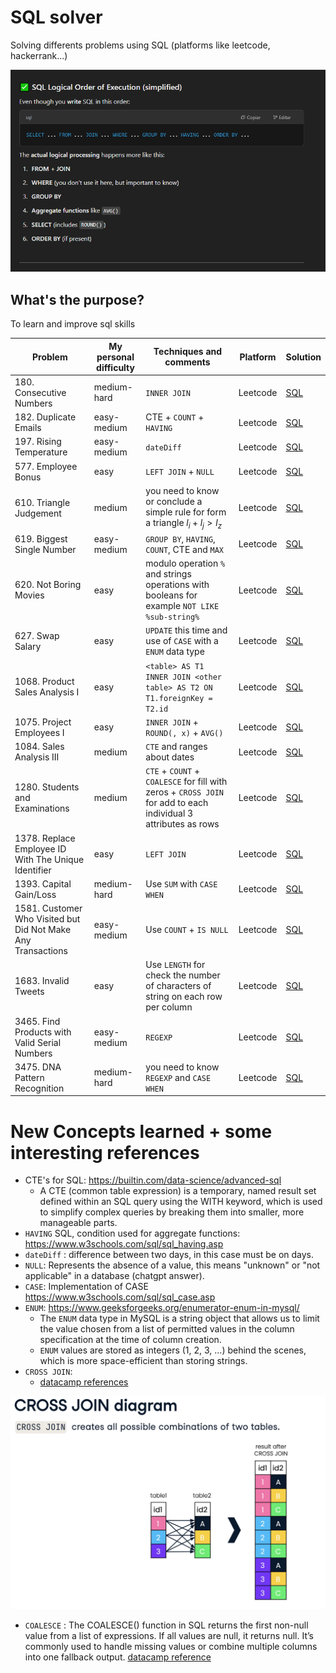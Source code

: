 # SQL solver
Solving differents problems using SQL (platforms like leetcode, hackerrank...)

<img src="./resources/imgs/Capture.PNG" width="600">

## What's the purpose?
To learn and improve sql skills

| Problem                                | My personal difficulty | Techniques and comments                              | Platform | Solution|
| -------------------------------------- | ---------------------- | ---------------------------------------------------- | ---- | ---- |
| 180. Consecutive Numbers  | medium-hard  | `INNER JOIN`  | Leetcode | [SQL](solutions/180_ConsecutiveNumbers.sql) |
| 182. Duplicate Emails     | easy-medium  | CTE + `COUNT` + `HAVING` | Leetcode | [SQL](solutions/182_DuplicateEmails.sql) |
| 197. Rising Temperature     | easy-medium | `dateDiff` | Leetcode | [SQL](solutions/197_RisingTemperature.sql) |
| 577. Employee Bonus     | easy  | `LEFT JOIN` + `NULL`  | Leetcode | [SQL](solutions/577_EmployeeBonus.sql) |
| 610. Triangle Judgement   | medium  | you need to know or conclude a simple rule for form a triangle $l_i + l_j > l_z$  | Leetcode | [SQL](solutions/610_TriangleJudgement.sql) |
| 619. Biggest Single Number  | easy-medium  | `GROUP BY`, `HAVING`, `COUNT`, CTE and `MAX`  | Leetcode | [SQL](solutions/619_BiggestSingleNumber.sql) |
| 620. Not Boring Movies  | easy  | modulo operation `%` and strings operations with booleans for example `NOT LIKE %sub-string%`  | Leetcode | [SQL](solutions/620_NotBoringMovies.sql) |
| 627. Swap Salary  | easy  | `UPDATE` this time and use of `CASE` with a `ENUM` data type  | Leetcode | [SQL](solutions/627_SwapSalary.sql) |
| 1068. Product Sales Analysis I  | easy  | `<table> AS T1 INNER JOIN <other table> AS T2 ON T1.foreignKey = T2.id`  | Leetcode | [SQL](solutions/1068_ProductSalesAnalysisI.sql) |
| 1075. Project Employees I  | easy  | `INNER JOIN` + `ROUND(, x)` + `AVG()`  | Leetcode | [SQL](solutions/1075_ProjectEmployeesI.sql) |
| 1084. Sales Analysis III  | medium  | `CTE` and ranges about dates  | Leetcode | [SQL](solutions/1084_SalesAnalysisIII.sql) |
| 1280. Students and Examinations  | medium  | `CTE` + `COUNT` + `COALESCE` for fill with zeros + `CROSS JOIN` for add to each individual 3 attributes as rows  | Leetcode | [SQL](solutions/1280_StudentsAndExaminations.sql) |
| 1378. Replace Employee ID With The Unique Identifier  | easy  | `LEFT JOIN`  | Leetcode | [SQL](solutions/1378_ReplaceEmployeeIDWithTheUniqueIdentifier.sql) |
| 1393. Capital Gain/Loss  | medium-hard  | Use `SUM` with `CASE WHEN`  | Leetcode | [SQL](solutions/1393_CapitalGainLoss.sql) |
| 1581. Customer Who Visited but Did Not Make Any Transactions  | easy-medium  | Use `COUNT` + `IS NULL`  | Leetcode | [SQL](solutions/1581_CustomerWhoVisitedButDidNotMakeAnyTransactions.sql) |
| 1683. Invalid Tweets  | easy  | Use `LENGTH` for check the number of characters of string on each row per column  | Leetcode | [SQL](solutions/1683_InvalidTweets.sql) |
| 3465. Find Products with Valid Serial Numbers | easy-medium  | `REGEXP` | Leetcode | [SQL](solutions/3465_FindProductsWithValidSerialNumbers.sql) |
| 3475. DNA Pattern Recognition   | medium-hard  | you need to know `REGEXP` and `CASE WHEN`  | Leetcode | [SQL](solutions/3475_DNAPatternRecognition.sql) |

# New Concepts learned + some interesting references
* CTE's for SQL: https://builtin.com/data-science/advanced-sql
    -  A CTE (common table expression) is a temporary, named result set defined within an SQL query using the WITH keyword, which is used to simplify complex queries by breaking them into smaller, more manageable parts.
* `HAVING` SQL, condition used for aggregate functions: https://www.w3schools.com/sql/sql_having.asp
* `dateDiff` : difference between two days, in this case must be on days.
* `NULL`: Represents the absence of a value, this means "unknown" or "not applicable" in a database (chatgpt answer). 
* `CASE`: Implementation of CASE https://www.w3schools.com/sql/sql_case.asp
* `ENUM`: https://www.geeksforgeeks.org/enumerator-enum-in-mysql/
    * The `ENUM` data type in MySQL is a string object that allows us to limit the value chosen from a list of permitted values in the column specification at the time of column creation.
    * `ENUM` values are stored as integers (1, 2, 3, …) behind the scenes, which is more space-efficient than storing strings.
* `CROSS JOIN`:
    * [datacamp references](https://campus.datacamp.com/courses/joining-data-in-sql/outer-joins-cross-joins-and-self-joins?ex=9)

<img src="./resources/imgs/crossJoin.png" width=600>

* `COALESCE` : The COALESCE() function in SQL returns the first non-null value from a list of expressions. If all values are null, it returns null. It’s commonly used to handle missing values or combine multiple columns into one fallback output. [datacamp reference](https://www.datacamp.com/tutorial/coalesce-sql-function?utm_source=google&utm_medium=paid_search&utm_campaignid=21057859163&utm_adgroupid=157296744937&utm_device=c&utm_keyword=&utm_matchtype=&utm_network=g&utm_adpostion=&utm_creative=733936255628&utm_targetid=aud-2191467489990:dsa-2218886984820&utm_loc_interest_ms=&utm_loc_physical_ms=1003332&utm_content=ps-other~latam-en~dsa~tofu~tutorial-sql&accountid=9624585688&utm_campaign=230119_1-ps-other~dsa~tofu_2-b2c_3-latam-en_4-prc_5-na_6-na_7-le_8-pdsh-go_9-nb-e_10-na_11-na&gad_source=1&gclid=Cj0KCQjwqv2_BhC0ARIsAFb5Ac-A9-wTxddEycNbgYRf_MnxkaQiEeIbQPpt206zkdWrz6zM3VJFLr0aAo4XEALw_wcB)
